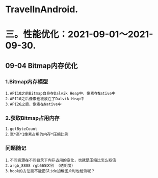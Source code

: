 # TravelInAndroid. 

# 三。性能优化：2021-09-01～2021-09-30.
## 09-04 Bitmap内存优化
### 1.Bitmap内存模型
    1.API10之前Bitmap自身在Dalvik Heap中，像素在Native中
    2.API10之后像素也被放在了Dalvik Heap中
    3.API26之后，像素在Native中
### 2.获取Bitmap占用内存
    1.getByteCount
    2.宽*高*1像素占用的内存*压缩比例
### 问题随记
    1.不同资源在不同目录下内存占用的变化，也就是压缩比怎么取值
    2.argb_8888 rgb565区别 （透明度）
    3.hook的方法能不能把Glide加载图片时也检测呢？